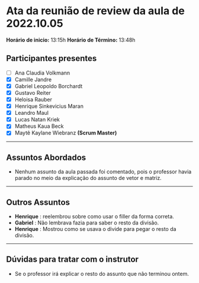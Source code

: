 # Ata da reunião de review da aula de 2022.10.05
**Horário de inicio:** 13:15h  **Horário de Término:** 13:48h


## Participantes presentes
- [ ] Ana  Claudia Volkmann
- [x] Camille Jandre
- [x] Gabriel Leopoldo Borchardt
- [x] Gustavo Reiter
- [x] Heloisa Rauber
- [x] Henrique Sinkevicius Maran 
- [x] Leandro Maul 
- [x] Lucas Natan Kriek 
- [x] Matheus Kaua Beck
- [x] Maytê Kaylane Wiebranz **(Scrum Master)**

---

## Assuntos Abordados

- Nenhum assunto da aula passada foi comentado, pois o professor havia parado no meio da explicação do assunto de vetor e matriz.

---

## Outros Assuntos 
- **Henrique** : reelembrou sobre como usar o filler da forma correta.
- **Gabriel** : Não lembrava fazia para saber o resto da divisão.
- **Henrique** : Mostrou como se usava o divide para pegar o resto da divisão.

---

## Dúvidas para tratar com o instrutor
- Se o professor irá explicar o resto do assunto que não terminou ontem.
